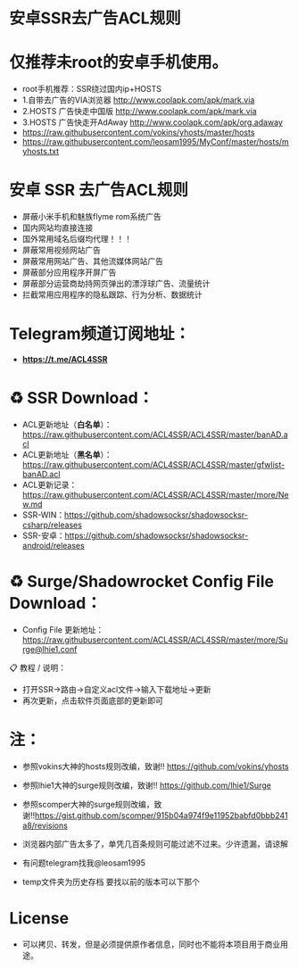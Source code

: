 # 安卓SSR去广告ACL规则
# 仅推荐未root的安卓手机使用。
* root手机推荐：SSR绕过国内ip+HOSTS
* 1.自带去广告的VIA浏览器 http://www.coolapk.com/apk/mark.via
* 2.HOSTS 广告快走中国版 http://www.coolapk.com/apk/mark.via
* 3.HOSTS 广告快走开AdAway http://www.coolapk.com/apk/org.adaway
* https://raw.githubusercontent.com/vokins/yhosts/master/hosts
* https://raw.githubusercontent.com/leosam1995/MyConf/master/hosts/myhosts.txt

# 安卓 SSR 去广告ACL规则
* 屏蔽小米手机和魅族flyme rom系统广告
* 国内网站均直接连接
* 国外常用域名后缀均代理！！！
* 屏蔽常用视频网站广告
* 屏蔽常用网站广告、其他流媒体网站广告
* 屏蔽部分应用程序开屏广告
* 屏蔽部分运营商劫持网页弹出的漂浮球广告、流量统计
* 拦截常用应用程序的隐私跟踪、行为分析、数据统计

# Telegram频道订阅地址：
* **https://t.me/ACL4SSR**

# ♻️ SSR Download：

* ACL更新地址（**白名单**）：https://raw.githubusercontent.com/ACL4SSR/ACL4SSR/master/banAD.acl
* ACL更新地址（**黑名单**）：https://raw.githubusercontent.com/ACL4SSR/ACL4SSR/master/gfwlist-banAD.acl
* ACL更新记录：https://raw.githubusercontent.com/ACL4SSR/ACL4SSR/master/more/New.md
* SSR-WIN：https://github.com/shadowsocksr/shadowsocksr-csharp/releases
* SSR-安卓：https://github.com/shadowsocksr/shadowsocksr-android/releases

# ♻️ Surge/Shadowrocket Config File Download：
* Config File 更新地址：https://raw.githubusercontent.com/ACL4SSR/ACL4SSR/master/more/Surge@lhie1.conf

📋 教程 / 说明：
* 打开SSR->路由->自定义acl文件->输入下载地址->更新
* 再次更新，点击软件页面底部的更新即可

# 注：
* 参照vokins大神的hosts规则改编，致谢!! https://github.com/vokins/yhosts
* 参照lhie1大神的surge规则改编，致谢!! https://github.com/lhie1/Surge
* 参照scomper大神的surge规则改编，致谢!!https://gist.github.com/scomper/915b04a974f9e11952babfd0bbb241a8/revisions

* 浏览器内部广告太多了，单凭几百条规则可能过滤不过来。少许遗漏，请谅解
* 有问题telegram找我@leosam1995
* temp文件夹为历史存档 要找以前的版本可以下那个
		
# License		
* 可以拷贝、转发，但是必须提供原作者信息，同时也不能将本项目用于商业用途。
